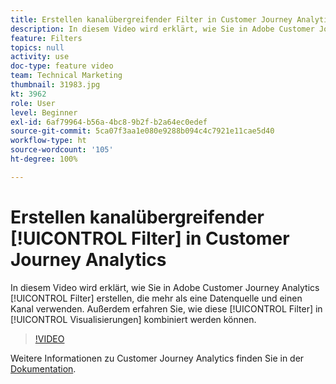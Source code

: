 ```yaml
---
title: Erstellen kanalübergreifender Filter in Customer Journey Analytics
description: In diesem Video wird erklärt, wie Sie in Adobe Customer Journey Analytics Filter erstellen, die mehr als eine Datenquelle und mehr als einen Kanal verwenden. Außerdem erfahren Sie, wie diese Filter in Visualisierungen kombiniert werden können.
feature: Filters
topics: null
activity: use
doc-type: feature video
team: Technical Marketing
thumbnail: 31983.jpg
kt: 3962
role: User
level: Beginner
exl-id: 6af79964-b56a-4bc8-9b2f-b2a64ec0edef
source-git-commit: 5ca07f3aa1e080e9288b094c4c7921e11cae5d40
workflow-type: ht
source-wordcount: '105'
ht-degree: 100%

---
```


# Erstellen kanalübergreifender [!UICONTROL Filter] in Customer Journey Analytics

In diesem Video wird erklärt, wie Sie in Adobe Customer Journey Analytics [!UICONTROL Filter] erstellen, die mehr als eine Datenquelle und einen Kanal verwenden. Außerdem erfahren Sie, wie diese [!UICONTROL Filter] in [!UICONTROL Visualisierungen] kombiniert werden können.

>[!VIDEO](https://video.tv.adobe.com/v/31983/?quality=12)

Weitere Informationen zu Customer Journey Analytics finden Sie in der [Dokumentation](https://experienceleague.adobe.com/docs/analytics-platform/using/cja-landing.html?lang=de).
